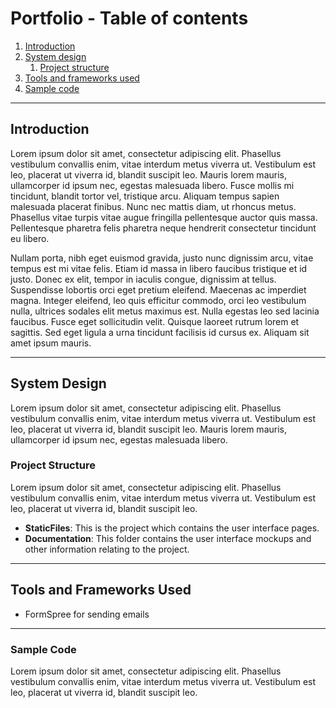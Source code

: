 # Portfolio - Table of contents
1. [Introduction](#introduction)
2. [System design](#system-design)
   1. [Project structure](#project-structure)
3. [Tools and frameworks used](#tools-and-frameworks-used)
5. [Sample code](#sample-code)

---

## Introduction
Lorem ipsum dolor sit amet, consectetur adipiscing elit. Phasellus vestibulum convallis enim, vitae interdum metus viverra ut. Vestibulum est leo, placerat ut viverra id, blandit suscipit leo. Mauris lorem mauris, ullamcorper id ipsum nec, egestas malesuada libero. Fusce mollis mi tincidunt, blandit tortor vel, tristique arcu. Aliquam tempus sapien malesuada placerat finibus. Nunc nec mattis diam, ut rhoncus metus. Phasellus vitae turpis vitae augue fringilla pellentesque auctor quis massa. Pellentesque pharetra felis pharetra neque hendrerit consectetur tincidunt eu libero.

Nullam porta, nibh eget euismod gravida, justo nunc dignissim arcu, vitae tempus est mi vitae felis. Etiam id massa in libero faucibus tristique et id justo. Donec ex elit, tempor in iaculis congue, dignissim at tellus. Suspendisse lobortis orci eget pretium eleifend. Maecenas ac imperdiet magna. Integer eleifend, leo quis efficitur commodo, orci leo vestibulum nulla, ultrices sodales elit metus maximus est. Nulla egestas leo sed lacinia faucibus. Fusce eget sollicitudin velit. Quisque laoreet rutrum lorem et sagittis. Sed eget ligula a urna tincidunt facilisis id cursus ex. Aliquam sit amet ipsum mauris.

---

## System Design
Lorem ipsum dolor sit amet, consectetur adipiscing elit. Phasellus vestibulum convallis enim, vitae interdum metus viverra ut. Vestibulum est leo, placerat ut viverra id, blandit suscipit leo. Mauris lorem mauris, ullamcorper id ipsum nec, egestas malesuada libero. 

### Project Structure
Lorem ipsum dolor sit amet, consectetur adipiscing elit. Phasellus vestibulum convallis enim, vitae interdum metus viverra ut. Vestibulum est leo, placerat ut viverra id, blandit suscipit leo.
* **StaticFiles**: This is the project which contains the user interface pages.
* **Documentation**: This folder contains the user interface mockups and other information relating to the project.

---

## Tools and Frameworks Used
* FormSpree for sending emails

---

### Sample Code
Lorem ipsum dolor sit amet, consectetur adipiscing elit. Phasellus vestibulum convallis enim, vitae interdum metus viverra ut. Vestibulum est leo, placerat ut viverra id, blandit suscipit leo.
